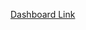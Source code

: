 [Dashboard Link](https://public.tableau.com/app/profile/akash.deep4789/viz/LosAngelesCrimedata/LAPD)
